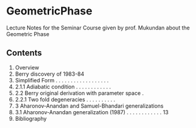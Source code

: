 # GeometricPhase
Lecture Notes for the Seminar Course given by prof. Mukundan about the Geometric Phase

## Contents
1. Overview
1. Berry discovery of 1983-84
2. Simplified Form . . . . . . . . . . . . . . . . . .
3. 2.1.1 Adiabatic condition . . . . . . . . . . . .
2. 2.2 Berry original derivation with parameter space .
3. 2.2.1 Two fold degeneracies . . . . . . . . . .
1. 3 Aharonov-Anandan and Samuel-Bhandari generalizations
2. 3.1 Aharonov-Anandan generalization (1987) . . . . . . . . . . . . 13
1. Bibliography
